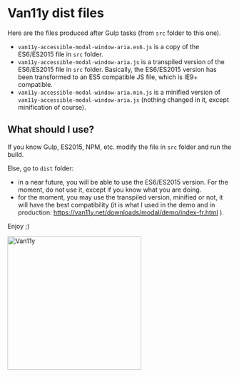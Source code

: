 # Van11y dist files

Here are the files produced after Gulp tasks (from ```src``` folder to this one).

- ```van11y-accessible-modal-window-aria.es6.js``` is a copy of the ES6/ES2015 file in ```src``` folder.
- ```van11y-accessible-modal-window-aria.js``` is a transpiled version of the ES6/ES2015 file in ```src``` folder. Basically, the ES6/ES2015 version has been transformed to an ES5 compatible JS file, which is IE9+ compatible.
- ```van11y-accessible-modal-window-aria.min.js``` is a minified version of ```van11y-accessible-modal-window-aria.js``` (nothing changed in it, except minification of course).

## What should I use?

If you know Gulp, ES2015, NPM, etc. modify the file in ```src``` folder and run the build.

Else, go to ```dist``` folder: 

- in a near future, you will be able to use the ES6/ES2015 version. For the moment, do not use it, except if you know what you are doing.
- for the moment, you may use the transpiled version, minified or not, it will have the best compatibility (it is what I used in the demo and in production: https://van11y.net/downloads/modal/demo/index-fr.html ).

Enjoy ;)

<img src="https://van11y.net/layout/images/logo-van11y.svg" alt="Van11y" width="300" />

